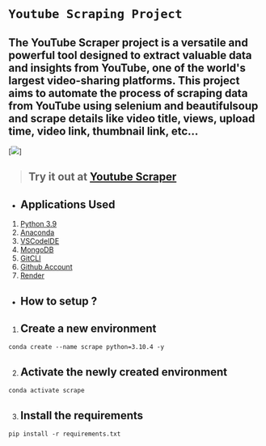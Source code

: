 # **`Youtube Scraping Project`**

## The YouTube Scraper project is a versatile and powerful tool designed to extract valuable data and insights from YouTube, one of the world's largest video-sharing platforms. This project aims to automate the process of scraping data from YouTube using selenium and beautifulsoup and scrape details like video title, views, upload time, video link, thumbnail link, etc...

[![](https://cdn.analyticsvidhya.com/wp-content/uploads/2019/05/youtube-data-scraping.png)]


> ## Try it out at [Youtube Scraper](https://youtube-scraper-y0ij.onrender.com)

* ## Applications Used
1. [Python 3.9](https://www.python.org/)
2. [Anaconda](https://www.anaconda.com/)
3. [VSCodeIDE](https://code.visualstudio.com/)
4. [MongoDB](https://www.mongodb.com/)
5. [GitCLI](https://git-scm.com/book/en/v2/Getting-Started-The-Command-Line)
6. [Github Account](https://github.com)
7. [Render](https://render.com/)


* ## **How to setup ?**
1. ## Create a new environment
```
conda create --name scrape python=3.10.4 -y
```
2. ## Activate the newly created environment
```
conda activate scrape
```
3. ## Install the requirements
```
pip install -r requirements.txt
